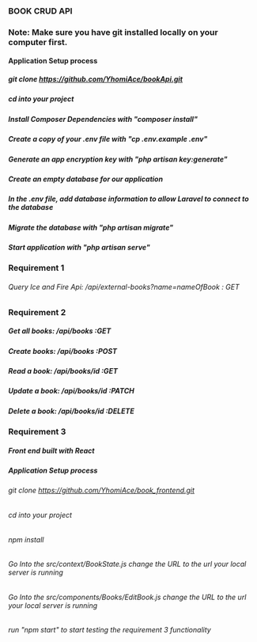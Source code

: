 <h3>BOOK CRUD API</h3>

### Note: Make sure you have git installed locally on your computer first.

#### Application Setup process
##### git clone https://github.com/YhomiAce/bookApi.git
##### cd into your project
##### Install Composer Dependencies with "composer install"
##### Create a copy of your .env file with "cp .env.example .env"
##### Generate an app encryption key with "php artisan key:generate"
##### Create an empty database for our application
##### In the .env file, add database information to allow Laravel to connect to the database
##### Migrate the database with "php artisan migrate"
##### Start application with "php artisan serve"

### Requirement 1

###### Query Ice and Fire Api: /api/external-books?name=nameOfBook : GET

### Requirement 2

##### Get all books: /api/books :GET
##### Create books: /api/books :POST
##### Read a book: /api/books/id :GET
##### Update a book: /api/books/id :PATCH
##### Delete a book: /api/books/id :DELETE

### Requirement 3

##### Front end built with React

##### Application Setup process
###### git clone https://github.com/YhomiAce/book_frontend.git
###### cd into your project
###### npm install
###### Go Into the src/context/BookState.js change the URL to the url your local server is running
###### Go Into the src/components/Books/EditBook.js change the URL to the url your local server is running
###### run "npm start" to start testing the requirement 3 functionality
